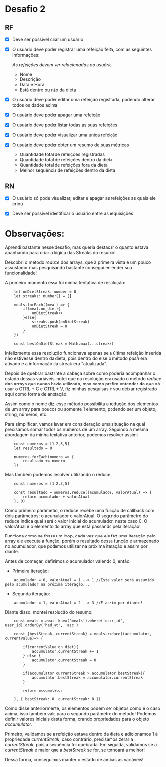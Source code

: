 # Desafio 2

## RF

- [X] Deve ser possível criar um usuário
- [X] O usuário deve poder registrar uma refeição feita, com as seguintes informações:

    *As refeições devem ser relacionadas ao usuário.*

    - Nome
    - Descrição
    - Data e Hora
    - Está dentro ou não da dieta

- [X] O usuário deve poder editar uma refeição registrada, podendo alterar todos os dados acima
- [X] O usuário deve poder apagar uma refeição
- [X] O usuário deve poder listar todas as suas refeições
- [X] O usuário deve poder visualizar uma única refeição
- [X] O usuário deve poder obter um resumo de suas métricas
    - Quantidade total de refeições registradas
    - Quantidade total de refeições dentro da dieta
    - Quantidade total de refeições fora da dieta
    - Melhor sequência de refeições dentro da dieta

## RN

- [X] O usuário só pode visualizar, editar e apagar as refeições as quais ele criou
- [X] Deve ser possível identificar o usuário entre as requisições



# Observações:

Aprendi bastante nesse desafio, mas queria destacar o quanto estava apanhando para criar a lógica das Streaks do resumo!

Descobri o método *reduce* dos arrays, que à primeira vista é um pouco assustador mas pesquisando bastante consegui entender sua funcionalidade!

A primeiro momento essa foi minha tentativa de resolução:

```
    let onDietStreak: number = 0
    let streaks: number[] = [] 

    meals.forEach((meal) => {
        if(meal.on_diet){
            onDietStreak++
        }else{
            streaks.push(onDietStreak)
            onDietStreak = 0
        }
    })

    const bestOnDietStreak = Math.max(...streaks)
```

Infelizmente essa resolução funcionava apenas se a última refeição inserida não estivesse dentro da dieta, pois dentro do else o método *push* era ativado e a informação da streak era "atualizada".

Depois de quebrar bastante a cabeça sobre como poderia acompanhar o estado dessas variáveis, notei que na resolução era usado o método *reduce* dos arrays que nunca havia utilizado, mas como prefiro entender do que só usar o CTRL + C e CTRL + V, fiz minhas pesquisas e vou deixar registrado aqui como forma de anotação.

Assim como o nome diz, esse método possibilita a redução dos elementos de um array para poucos ou somente 1 elemento, podendo ser um objeto, string, números, etc. 

Para simplificar, vamos levar em consideração uma situação na qual precisamos somar todos os números de um array. Seguindo a mesma abordagem da minha tentativa anterior, podemos resolver assim:

```
    const numeros = [1,2,3,5]
    let resultado = 0

    numeros.forEach(numero => {
        resultado += numero
    })
```

Mas também podemos resolver utilizando o reduce:

```
    const numeros = [1,2,3,5]

    const resultado = numeros.reduce((acumulador, valorAtual) => {
        return acumulador + valorAtual
    }, 0)
```

Como primeiro parâmetro, o reduce recebe uma função de callback com dois parâmetros: o acumulador e valorAtual. O segundo parâmetro do reduce indica qual será o valor inicial do acumulador, neste caso 0. O valorAtual é o elemento do array que está passando pela iteração!

Funciona como se fosse um loop, cada vez que ele faz uma iteração pelo array ele executa a função, porém o resultado dessa função é armazenado no acumulador, que podemos utilizar na próxima iteração e assim por diante.

Antes de começar, definimos o acumulador valendo 0, então:

- Primeira iteração:
```
    acumulador = 0, valorAtual = 1 --> 1 //Este valor será assumido pelo acumulador na próxima iteração...
```
- Segunda iteração:
```
    acumulador = 1, valorAtual = 2 --> 3 //E assim por diante!
```

Diante disso, montei resolução do resumo:

```
    const meals = await knex('meals').where('user_id', user_id).orderBy('had_at', 'asc')

    const {bestStreak, currentStreak} = meals.reduce((accumulator, currentValue)=> {
        
        if(currentValue.on_diet){
            accumulator.currentStreak += 1
        } else {
            accumulator.currentStreak = 0
        }

        if(accumulator.currentStreak > accumulator.bestStreak){
            accumulator.bestStreak = accumulator.currentStreak
        }

        return accumulator

    }, { bestStreak: 0, currentStreak: 0 })
```

Como disse anteriormente, os elementos podem ser objetos como é o caso acima, isso também vale para o segundo parâmetro do método! Podemos definir valores iniciais desta forma, crando propriedades para o objeto *accumulator*.

Primeiro, validamos se a refeição estava dentro da dieta e adicionamos 1 à propriedade *currentStreak*, caso contrário, precisamos zerar a *currentStreak*, pois a sequência foi quebrada. Em seguida, validamos se a *currentStreak* é maior que a *bestStreak* se for, se tornoará a melhor!

Dessa forma, conseguimos manter o estado de ambas as variáveis!
